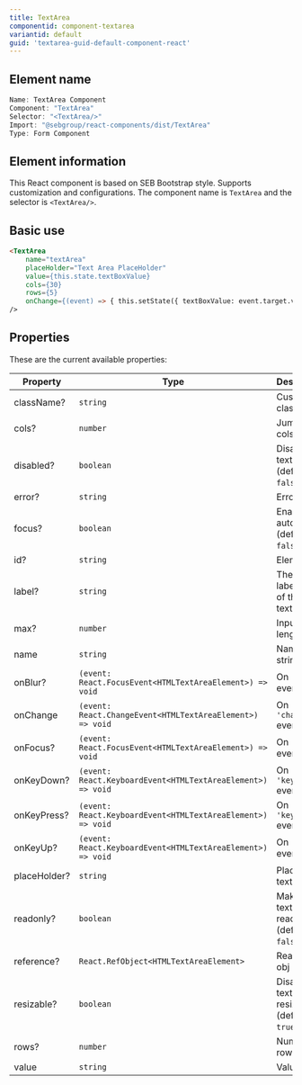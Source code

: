 ```yaml
---
title: TextArea
componentid: component-textarea
variantid: default
guid: 'textarea-guid-default-component-react'
---
```


## Element name
```javascript
Name: TextArea Component
Component: "TextArea"
Selector: "<TextArea/>"
Import: "@sebgroup/react-components/dist/TextArea"
Type: Form Component
```

## Element information 
This React component is based on SEB Bootstrap style. Supports customization and configurations. The component name is `TextArea` and the selector is `<TextArea/>`.

## Basic use
```html
<TextArea
    name="textArea"
    placeHolder="Text Area PlaceHolder"
    value={this.state.textBoxValue}
    cols={30}
    rows={5}
    onChange={(event) => { this.setState({ textBoxValue: event.target.value }); }}
/>
```

## Properties
These are the current available properties:

| Property     | Type                                                        | Description                                 |
| ------------ | ----------------------------------------------------------- | ------------------------------------------- |
| className?   | `string`                                                    | Custom class                                |
| cols?        | `number`                                                    | Jumber of cols                              |
| disabled?    | `boolean`                                                   | Disable textarea. (default: `false`)        |
| error?       | `string`                                                    | Error text                                  |
| focus?       | `boolean`                                                   | Enable autofocus. (default: `false`)        |
| id?          | `string`                                                    | Element id                                  |
| label?       | `string`                                                    | The small label on top of the textbox       |
| max?         | `number`                                                    | Input max length                            |
| name         | `string`                                                    | Name string                                 |
| onBlur?      | `(event: React.FocusEvent<HTMLTextAreaElement>) => void`    | On `'blur'` event                           |
| onChange     | `(event: React.ChangeEvent<HTMLTextAreaElement>) => void`   | On `'change'` event                         |
| onFocus?     | `(event: React.FocusEvent<HTMLTextAreaElement>) => void`    | On `'focus'` event                          |
| onKeyDown?   | `(event: React.KeyboardEvent<HTMLTextAreaElement>) => void` | On `'keydown'` event                        |
| onKeyPress?  | `(event: React.KeyboardEvent<HTMLTextAreaElement>) => void` | On `'keypress'` event                       |
| onKeyUp?     | `(event: React.KeyboardEvent<HTMLTextAreaElement>) => void` | On `'keyup'` event                          |
| placeHolder? | `string`                                                    | Placeholder text                            |
| readonly?    | `boolean`                                                   | Make textatrea readonly. (default: `false`) |
| reference?   | `React.RefObject<HTMLTextAreaElement>`                      | React Ref obj                               |
| resizable?   | `boolean`                                                   | Disable textarea resize. (default: `true`)  |
| rows?        | `number`                                                    | Number of rows                              |
| value        | `string`                                                    | Value string                                |
